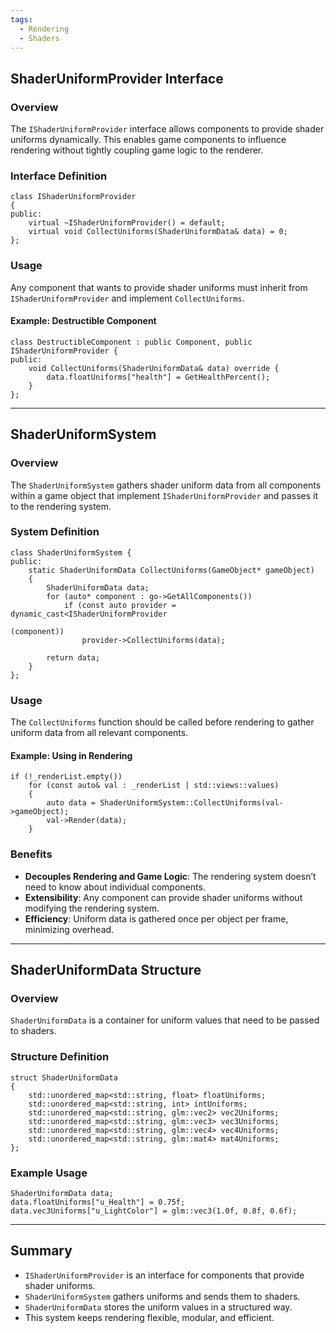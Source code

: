 ```yaml
---
tags:
  - Rendering
  - Shaders
---
```

## ShaderUniformProvider Interface

### Overview
The `IShaderUniformProvider` interface allows components to provide shader uniforms dynamically. This enables game components to influence rendering without tightly coupling game logic to the renderer.
### Interface Definition
```
class IShaderUniformProvider  
{
public:  
    virtual ~IShaderUniformProvider() = default;  
    virtual void CollectUniforms(ShaderUniformData& data) = 0;  
};
```

### Usage
Any component that wants to provide shader uniforms must inherit from `IShaderUniformProvider` and implement `CollectUniforms`.
#### Example: Destructible Component
```
class DestructibleComponent : public Component, public IShaderUniformProvider {
public:
    void CollectUniforms(ShaderUniformData& data) override {
        data.floatUniforms["health"] = GetHealthPercent();
    }
};
```

---
## ShaderUniformSystem

### Overview
The `ShaderUniformSystem` gathers shader uniform data from all components within a game object that implement `IShaderUniformProvider` and passes it to the rendering system.
### System Definition
```
class ShaderUniformSystem {
public:
    static ShaderUniformData CollectUniforms(GameObject* gameObject)
    {  
	    ShaderUniformData data;  
	    for (auto* component : go->GetAllComponents())  
		    if (const auto provider = dynamic_cast<IShaderUniformProvider
															        (component)) 
	            provider->CollectUniforms(data);  
  
	    return data;  
	}
};
```

### Usage
The `CollectUniforms` function should be called before rendering to gather uniform data from all relevant components.
#### Example: Using in Rendering
```
if (!_renderList.empty())  
    for (const auto& val : _renderList | std::views::values)  
    {       
	    auto data = ShaderUniformSystem::CollectUniforms(val->gameObject);  
	    val->Render(data);  
    }
```

### Benefits
- **Decouples Rendering and Game Logic**: The rendering system doesn’t need to know about individual components.
- **Extensibility**: Any component can provide shader uniforms without modifying the rendering system.
- **Efficiency**: Uniform data is gathered once per object per frame, minimizing overhead.

---
## ShaderUniformData Structure

### Overview
`ShaderUniformData` is a container for uniform values that need to be passed to shaders.
### Structure Definition
```
struct ShaderUniformData  
{  
    std::unordered_map<std::string, float> floatUniforms;  
    std::unordered_map<std::string, int> intUniforms;  
    std::unordered_map<std::string, glm::vec2> vec2Uniforms;  
    std::unordered_map<std::string, glm::vec3> vec3Uniforms;  
    std::unordered_map<std::string, glm::vec4> vec4Uniforms;  
    std::unordered_map<std::string, glm::mat4> mat4Uniforms;  
};
```

### Example Usage
```
ShaderUniformData data;
data.floatUniforms["u_Health"] = 0.75f;
data.vec3Uniforms["u_LightColor"] = glm::vec3(1.0f, 0.8f, 0.6f);
```

---
## Summary

- `IShaderUniformProvider` is an interface for components that provide shader uniforms.
- `ShaderUniformSystem` gathers uniforms and sends them to shaders.
- `ShaderUniformData` stores the uniform values in a structured way.
- This system keeps rendering flexible, modular, and efficient.